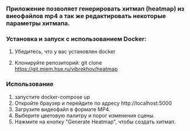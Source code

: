 ### Приложение позволяет генерировать хитмап (heatmap) из виеофайлов  mp4 а так же редактировать некоторые параметры хитмапа.

### Установка и запуск с использованием Docker:
1) Убедитесь, что у вас установлен docker

2) Клонируйте репозиторий: git clone https://git.miem.hse.ru/vibrekhov/heatmap


### Использование
1) запустите docker-compose up 
2) Откройте браузер и перейдите по адресу http://localhost:5000
3) Загрузите видеофайл в формате MP4. 
4) Выберите цветовую палитру и порог изменения сцены. 
5) Нажмите на кнопку "Generate Heatmap", чтобы создать хитмап.